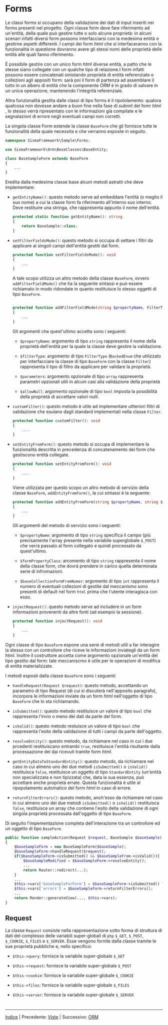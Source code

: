 # Forms

Le classi forms  si occupano della validazione dei dati di input inseriti nei forms presenti nel progetto. Ogni classe form deve fare riferimento ad un'entità, della quale può gestire tutte o solo alcune proprietà: in alcuni scenari infatti diversi form possono interfacciarsi con la medesima entità e gestirne aspetti differenti. I campi dei form *html* che si interfaceranno con la funzionalità in questione dovranno avere gli stessi nomi delle proprietà delle entità alle quali fanno riferimento.

È possibile gestire con un unico form *html* diverse entità, a patto che le stesse siano collegate con un qualche tipo di relazione.I form infatti possono essere concatenati smistando proprietà di entità referenziate o collezioni agli appositi form: sarà poi il form di partenza ad assemblare il tutto in un albero di entità che la componente *ORM* è in grado di salvare in un unica operazione, mantenendo l'integrità referenziale.

Altra funzionalità gestita dalle classi di tipo forms è il ripololamento: qualora qualcosa non dovesse andare a buon fine nella fase di *submit* del fomr *html* , lo stesso verrà ripresentato con le informazioni già compilate e le segnalazioni di errore negli eventuali campi non corretti.

La singola classe Form estende la classe `BaseForm` che gli fornisce tutte le funzionalità della quale necessita e che verranno esposte in seguito.

```php
namespace SismaFramework\Sample\Forms;

use SismaFramework\Orm\BaseClasses\BaseEntity;

class BaseSampleForm extends BaseForm
{
    ...
}


```

Eredita dalla medesima classe base alcuni metodi astratti che deve implementare:

* `getEntityName()`: questo metodo serve ad embeddare l'entità (o meglio il suo nome) a cui la classe form fa riferimento all'interno suo interno. Deve restituire una stringa, che rappresenta appunto il nome dell'entità.
  
  ```php
  protected static function getEntityName(): string
  {
      return BaseSample::class;
  }
  ```

* `setFilterFieldsMode()`: questo metodo si occupa di settare i filtri da applicare ai singoli campi dell'entità gestiti dal form.
  
  ```php
  protected function setFilterFieldsMode(): void
  {
      ...
  }
  ```
  
  A tale scopo utilizza un altro metodo della classe `BaseForm`, ovvero `addFilterFieldMode()` che ha la seguente sintassi e può essere richiamato in modo ridondate in quanto restituisce lo stesso oggetti di tipo `BaseForm`.
  
  ```php
  
  protected function addFilterFieldMode(string $propertyName, FilterType $filterType, array $parameters = [], bool $allowNull = false): self
  {
      ...
  }
  ```
  
  Gli argomenti che quest'ultimo accetta sono i seguenti:
  
  * `$propertyName`: argomento di tipo `string` rappresenta il nome della proprietà dell'entità per la quale la classe deve gestire la validazione. 
  
  * `$filterType`: argomento di tipo `FilterType` (`BackedEnum` che utilizzato per interfacciare la classe di tipo `BaseForm` con la classe `Filter`) rappresenta il tipo di filtro da applicare per validare la proprietà.
  
  * `$parameters`: argomento opzionale di tipo `array` rappresenta parametri opzionali utili in alcuni casi alla validazione della proprietà
  
  * `$allowNull`: argomento opzionale di tipo `bool` imposta la possibilità della proprietà di accettare valori nulli.

* `customFilter()`: questo metodo è utile ad implementare utlteriori filtri di validazione che esulano dagli standard implementati nella classe `Filter`.
  
  ```php
  protected function customFilter(): void
  {
      ....
  }
  ```

* `setEntityFromForm()`: questo metodo si occupa di implementare la funzionalità descritta in precedenza di concatenamento dei form che gestiscono entità collegate.
  
  ```php
  protected function setEntityFromForm(): void
  {
      ....
  }
  ```
  
  Viene utilizzata per questo scopo un altro metodo di servizio della classe `BaseForm`, `addEntityFromForm()`, la cui sintassi è la seguente:
  
  ```php
  protected function addEntityFromForm(string $propertyName, string $formPropertyClass, int $baseCollectionFormFromNumber = 0): self
  {
      ...
  }
  ```
  
  Gli argomenti del metodo di servizio sono i seguenti:
  
  * `$propertyName`: argomento di tipo `string` specifica il campo (più precisamente l'array presente nella variabile superglobale `$_POST`) che verrà passato al form collegato e quindi processato da quest'ultimo.
  
  * `$formPropertyClass`: arcomento di tipo `string` rappresenta il nome della classe form, che dovrà prendere in carico quella determinata serie di infromazioni.
  
  * `$baseCollectionFormFromNumer`: argomento di tipo `int` rappresenta il numero di eventuali collezioni di gestite dal meccanismo sono presenti di default nel form `html` prima che l'utente interagisca con esso.

* `injectRequest()`: questo metodo serve ad includere in un form informazioni provenenti da altre fonti (ad esempio la sessione).
  
  ```php
  protected function injectRequest(): void
  {
      ...
  }
  ```

Ogni classe di tipo `BaseForm` espone una serie di metodi utili a far interagire la stessa con un controllore che riceve le informazioni inviategli da un  form *html*. Inoltre il costruttore accetta come argomento opzionale un'entità del tipo gestito dal form: tale meccaniscmo è utile per le operazioni di modifica di entità materializzate.

I metodi esposti dalla classe `BaseForm` sono i seguenti:

* `handleRequest(Request $request)`: questo metodo, accettando un parametro di tipo Request (di cui si discuterà nell'apposito paragrafo), incorpora le informazioni inviate da un form *html* nell'oggetto di tipo `BaseForm` che lo sta richiamando.

* `isSubmitted()`: questo metodo restituisce un valore di tipo `bool` che rappresenta l'invio o meno dei dati da parte del form.

* `isValid()`: questo metodo restuisce un valore di tipo `bool` che rappresenta l'esito della validazione di tutti i campi da parte dell'oggetto.

* `resolveEntity()`: questo metodo, da richiamare nel caso in cui i due prcedenti restituiscano entrambi `true`, restituisce l'entità risultante dalla processazione dei dai ricevuti tramite form *html*.

* `getEntityDataToStandardEntity()`: questo metodo, da richiamare nel caso in cui almeno uno dei due metodi `isSubmitted()` o `isValid()` restituisca `false`, restituisce un oggetto di tipo `StandardEntity` (un'entità non specializzata e non tipizzata) che, data la sua essenza, può accettare anche proprietà errate. Questa funzionalità è utile al ripopolamento automatico del form *html* in caso di errore.

* `returnFilterErrors()`: questo metodo, anch'esso da richiamare nel caso in cui almeno uno dei due metodi `isSubmitted()` o `isValid()` restituisca `false`, restituisce un array che contiene l'esito della validazione di ogni singola proprietà processata dall'oggetto di tipo `BaseForm`.

Di seguito l'impementazione completa dell'interazione tra un controllore ed un oggetto di tipo `BaseForm`.

```php
public function sampleAction(Request $request, BaseSample $baseSample): Response
{
    $baseSampleForm = new BaseSampleForm($baseSample);
    $baseSampleForm->handleRequest($request);
    if($baseSampleForm->isSubmitted() && $baseSampleFrom->isValid()){
        $baseSampleModified = $baseSampleForm->resolveEntity();
        ...
        return Router::redirect(...);
    }
    ...
    $this->vars['baseSampleForForm'] = $baseSampleForm->isSubmitted() ? $baseSampleForm->getEntityDataToStandardEntity() : $baseSample;
    $this->vars['errors'] = $baseSampleForm->returnFilterErrors();
    ...
    return Render::generateView(..., $this->vars);
}
```

## Request

La classe `Request` consiste nella rappresentazione sotto forma di struttura di dati del complesso delle variabili super-globali di `php` `$_GET`, `$_POST`, `$_COOKIE`, `$_FILES` e `$_SERVER`. Esse vengono fornite dalla classe tramite le sue proprietà pubbliche e, nello specifico:

* `$this->query`: fornisce la variabile super-globale `$_GET`

* `$this->request`: fornisce la variabile super-globale `$_POST`

* `$this->cookie`: fornisce la variabile super-globale `$_COOKIE`

* `$this->files`: fornisce la variabile super-globale `$_FILES`

* `$this->server`: fornisce la variabile super-globale `$_SERVER`

# 

* * *

[Indice](index.md) | Precedente: [Viste](views.md) | Successivo: [ORM](orm.md)
